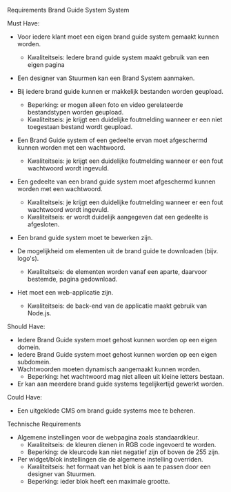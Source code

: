 Requirements Brand Guide System System


Must Have:

-	Voor iedere klant moet een eigen brand guide system gemaakt kunnen worden.
  	- Kwaliteitseis: Iedere brand guide system maakt gebruik van een eigen pagina
-	Een designer van Stuurmen kan een Brand System aanmaken.
-	Bij iedere brand guide kunnen er makkelijk bestanden worden geupload.
	- Beperking: er mogen alleen foto en video gerelateerde bestandstypen worden geupload.
	- Kwaliteitseis: je krijgt een duidelijke foutmelding wanneer er een niet toegestaan bestand wordt geupload.
-	Een Brand Guide system of een gedeelte ervan moet afgeschermd kunnen worden met een wachtwoord.
  	- Kwaliteitseis: je krijgt een duidelijke foutmelding wanneer er een fout wachtwoord wordt ingevuld.
-	Een gedeelte van een brand guide system moet afgeschermd kunnen worden met een wachtwoord.
	- Kwaliteitseis: je krijgt een duidelijke foutmelding wanneer er een fout wachtwoord wordt ingevuld.
  	- Kwaliteitseis: er wordt duidelijk aangegeven dat een gedeelte is afgesloten.
-	Een brand guide system moet te bewerken zijn.

-	De mogelijkheid om elementen uit de brand guide te downloaden (bijv. logo's).
	- Kwaliteitseis: de elementen worden vanaf een aparte, daarvoor bestemde, pagina gedownload.
-	Het moet een web-applicatie zijn.
  	- Kwaliteitseis: de back-end van de applicatie maakt gebruik van Node.js.


Should Have:
-	Iedere Brand Guide system moet gehost kunnen worden op een eigen domein.
-	Iedere Brand Guide system moet gehost kunnen worden op een eigen subdomein.
-	Wachtwoorden moeten dynamisch aangemaakt kunnen worden.
  	- Beperking: het wachtwoord mag niet alleen uit kleine letters bestaan.
-	Er kan aan meerdere brand guide systems tegelijkertijd gewerkt worden.


Could Have:
-	Een uitgeklede CMS om brand guide systems mee te beheren.


Technische Requirements
-	Algemene instellingen voor de webpagina zoals standaardkleur.
	- Kwaliteitseis: de kleuren dienen in RGB code ingevoerd te worden.
	- Beperking: de kleurcode kan niet negatief zijn of boven de 255 zijn.
-	Per widget/blok instellingen die de algemene instelling overriden.
	- Kwaliteitseis: het formaat van het blok is aan te passen door een designer van Stuurmen.
	- Beperking: ieder blok heeft een maximale grootte.
